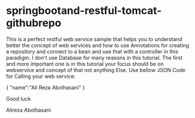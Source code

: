 # springbootand-restful-tomcat-githubrepo
This is a perfect restful web service sample that helps you to understand better the concept of web services and how to use Annotations for creating a repository and connect to a bean and use that with a controller in this paradigm.
I don't use Database for many reasons in this tutorial. The first and more important one is in this tutorial your focus should be on webservice and concept of that not anything Else.
Use bellow JSON Code for Calling your web service:


{
	"name":"Ali Reza Abolhasani"
}


Good luck

Alireza Abolhasani


